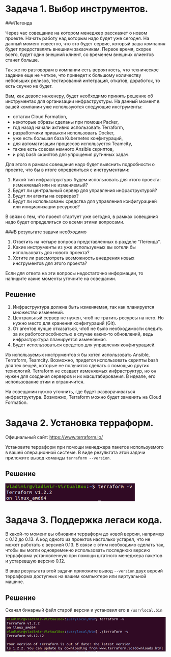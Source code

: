 Задача 1. Выбор инструментов.
=

###Легенда

Через час совещание на котором менеджер расскажет о новом проекте. Начать работу над
которым надо будет уже сегодня. На данный момент известно, что это будет сервис, который
ваша компания будет предоставлять внешним заказчикам. Первое время, скорее всего, будет
один внешний клиент, со временем внешних клиентов станет больше.

Так же по разговорам в компании есть вероятность, что техническое задание еще не четкое,
что приведет к большому количеству небольших релизов, тестирований интеграций, откатов,
доработок, то есть скучно не будет.

Вам, как девопс инженеру, будет необходимо принять решение об инструментах для 
организации инфраструктуры. На данный момент в вашей компании уже используются 
следующие инструменты:

* остатки Сloud Formation,
* некоторые образы сделаны при помощи Packer,
* год назад начали активно использовать Terraform,
* разработчики привыкли использовать Docker,
* уже есть большая база Kubernetes конфигураций,
* для автоматизации процессов используется Teamcity,
* также есть совсем немного Ansible скриптов,
* и ряд bash скриптов для упрощения рутинных задач.

Для этого в рамках совещания надо будет выяснить подробности о проекте, что бы в итоге
определиться с инструментами:

1. Какой тип инфраструктуры будем использовать для этого проекта: изменяемый или не 
изменяемый?
2. Будет ли центральный сервер для управления инфраструктурой?
3. Будут ли агенты на серверах?
4. Будут ли использованы средства для управления конфигурацией или инициализации ресурсов?

В связи с тем, что проект стартует уже сегодня, в рамках совещания надо будет 
определиться со всеми этими вопросами.

###В результате задачи необходимо

1. Ответить на четыре вопроса представленных в разделе "Легенда".
2. Какие инструменты из уже используемых вы хотели бы использовать для нового проекта?
3. Хотите ли рассмотреть возможность внедрения новых инструментов для этого проекта?

Если для ответа на эти вопросы недостаточно информации, то напишите какие моменты 
уточните на совещании.

Решение
-

1. Инфраструктура должна быть изменяемая, так как планируется множество изменений.
2. Центральный сервер не нужен, чтоб не тратить ресурсы на него. Но нужно место для
хранения конфигураций (Git).
3. От агентов лучше отказаться, чтоб не было необходимости следить за их
работоспособностью в случае каких-то обновлений, ведь инфраструктура планируется
изменяемая.
4. Будет использоваться средство для управления конфигурацией.

Из используемых инструментов я бы хотел использовать Ansible, Terraform, Teamcity.
Возможно, придется использовать скрипты bash для тех вещей, которые не получится
сделать с помощью других технологий. Terraform не создает изменяемых инфраструктур,
но он нужен для создания серверов и их масштабирования. В идеале, его использование
этим и ограничится.

На совещании нужно уточнить, где будет разворачиваться инфраструктура. Возможно,
Terraform можно будет заменить на Сloud Formation.


Задача 2. Установка терраформ.
=

Официальный сайт: https://www.terraform.io/

Установите терраформ при помощи менеджера пакетов используемого в вашей операционной
системе. В виде результата этой задачи приложите вывод команды `terraform --version`.

Решение
-

![](img/Screenshot_1.png)

Задача 3. Поддержка легаси кода.
=

В какой-то момент вы обновили терраформ до новой версии, например с 0.12 до 0.13.
А код одного из проектов настолько устарел, что не может работать с версией 0.13.
В связи с этим необходимо сделать так, чтобы вы могли одновременно использовать
последнюю версию терраформа установленную при помощи штатного менеджера пакетов и
устаревшую версию 0.12.

В виде результата этой задачи приложите вывод `--version` двух версий терраформа
доступных на вашем компьютере или виртуальной машине.

Решение
-

Скачал бинарный файл старой версии и установил его в `/usr/local.bin`

![](img/Screenshot_2.png)
